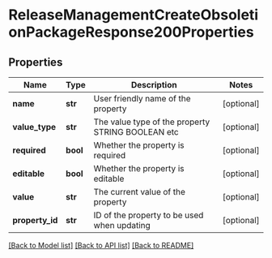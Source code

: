 # ReleaseManagementCreateObsoletionPackageResponse200Properties

## Properties
Name | Type | Description | Notes
------------ | ------------- | ------------- | -------------
**name** | **str** | User friendly name of the property | [optional] 
**value_type** | **str** | The value type of the property STRING BOOLEAN etc | [optional] 
**required** | **bool** | Whether the property is required | [optional] 
**editable** | **bool** | Whether the property is editable | [optional] 
**value** | **str** | The current value of the property | [optional] 
**property_id** | **str** | ID of the property to be used when updating | [optional] 

[[Back to Model list]](../README.md#documentation-for-models) [[Back to API list]](../README.md#documentation-for-api-endpoints) [[Back to README]](../README.md)


